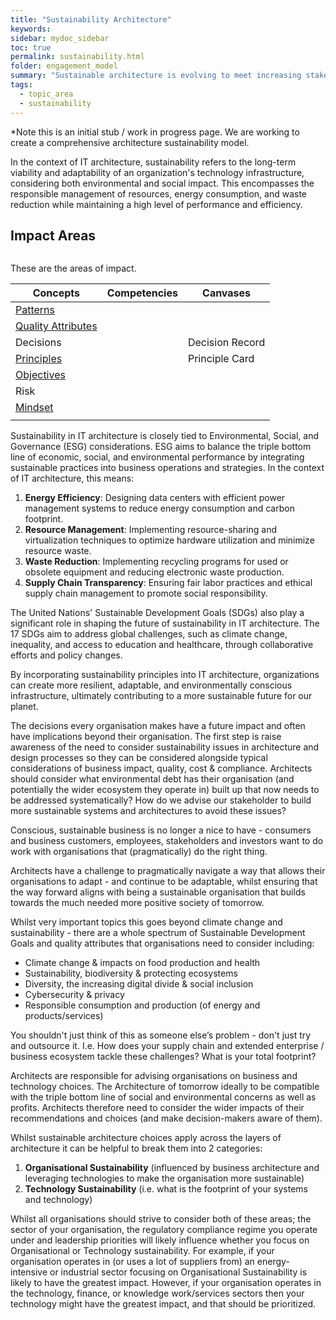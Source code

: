 ```yaml
---
title: "Sustainability Architecture"
keywords: 
sidebar: mydoc_sidebar
toc: true
permalink: sustainability.html
folder: engagement_model
summary: "Sustainable architecture is evolving to meet increasing stakeholder demands and accompanying advances in information technology."
tags: 
  - topic_area
  - sustainability
---
```


*Note this is an initial stub / work in progress page. We are working to create a comprehensive architecture sustainability model.

In the context of IT architecture, sustainability refers to the long-term viability and adaptability of an organization's technology infrastructure, considering both environmental and social impact. This encompasses the responsible management of resources, energy consumption, and waste reduction while maintaining a high level of performance and efficiency.

## Impact Areas

![]()

These are the areas of impact.

| Concepts                                                              | Competencies | Canvases        |
| --------------------------------------------------------------------- | ------------ | --------------- |
| [Patterns](sustainability/patterns.md)                                |              |                 |
| [Quality Attributes](sustainability/sustainable_quality_attribute.md) |              |                 |
| Decisions                                                             |              | Decision Record |
| [Principles](sustainability/sustainable_principle.md)                 |              | Principle Card  |
| [Objectives](sustainability/objectives.md)                            |              |                 |
| Risk                                                                  |              |                 |
| [Mindset](sustainability/mindset.md)                                  |              |                 |
|                                                                       |              |                 |

Sustainability in IT architecture is closely tied to Environmental, Social, and Governance (ESG) considerations. ESG aims to balance the triple bottom line of economic, social, and environmental performance by integrating sustainable practices into business operations and strategies. In the context of IT architecture, this means:

1. **Energy Efficiency**: Designing data centers with efficient power management systems to reduce energy consumption and carbon footprint.
2. **Resource Management**: Implementing resource-sharing and virtualization techniques to optimize hardware utilization and minimize resource waste.
3. **Waste Reduction**: Implementing recycling programs for used or obsolete equipment and reducing electronic waste production.
4. **Supply Chain Transparency**: Ensuring fair labor practices and ethical supply chain management to promote social responsibility.

The United Nations' Sustainable Development Goals (SDGs) also play a significant role in shaping the future of sustainability in IT architecture. The 17 SDGs aim to address global challenges, such as climate change, inequality, and access to education and healthcare, through collaborative efforts and policy changes.

By incorporating sustainability principles into IT architecture, organizations can create more resilient, adaptable, and environmentally conscious infrastructure, ultimately contributing to a more sustainable future for our planet.

The decisions every organisation makes  have a future impact and often have implications beyond their organisation. The first step is raise awareness of the need to consider sustainability issues in architecture and design processes so they can be considered alongside typical considerations of business impact, quality, cost & compliance. Architects should consider what environmental debt has their organisation (and potentially the wider ecosystem they operate in) built up that now needs to be addressed systematically? How do we advise our stakeholder to build more sustainable systems and architectures to avoid these issues?

Conscious, sustainable business is no longer a nice to have - consumers and business customers, employees, stakeholders and investors want to do work with organisations that (pragmatically) do the right thing.   

Architects have a challenge to pragmatically navigate a way that allows their organisations to adapt - and continue to be adaptable, whilst ensuring that the way forward aligns with being a sustainable organisation that builds towards the much needed more positive society of tomorrow.

Whilst very important topics this goes beyond climate change and sustainability - there are a whole spectrum of Sustainable Development Goals and quality attributes that organisations need to consider including:

- Climate change & impacts on food production and health
- Sustainability, biodiversity & protecting ecosystems
- Diversity, the increasing digital divide & social inclusion
- Cybersecurity & privacy
- Responsible consumption and production (of energy and products/services)

You shouldn't just think of this as someone else’s problem - don't just try and outsource it. I.e. How does your supply chain and extended enterprise / business ecosystem tackle these challenges? What is your total footprint?

Architects are responsible for advising organisations on business and technology choices. The Architecture of tomorrow ideally  to be compatible with the triple bottom line of social and environmental concerns as well as profits. Architects therefore need to consider the wider impacts of their recommendations and choices (and make decision-makers aware of them).

Whilst sustainable architecture choices apply across the layers of architecture it can be helpful to break them into 2 categories:

1. **Organisational Sustainability** (influenced by business architecture and leveraging technologies to make the organisation more sustainable)
2. **Technology Sustainability** (i.e. what is the footprint of your systems and technology)

Whilst all organisations should strive to consider both of these areas; the sector of your organisation, the regulatory compliance regime you operate under and leadership priorities will likely influence whether you focus on Organisational or Technology sustainability. For example, if your organisation operates in (or uses a lot of suppliers from) an energy-intensive or industrial sector focusing on Organisational Sustainability is likely to have the greatest impact. However, if your organisation operates in the technology, finance, or knowledge work/services sectors then your technology might have the greatest impact, and that should be prioritized.

## 
